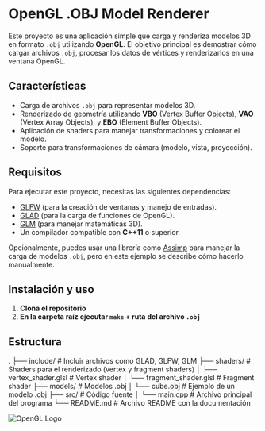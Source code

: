 # OpenGL .OBJ Model Renderer

Este proyecto es una aplicación simple que carga y renderiza modelos 3D en formato `.obj` utilizando **OpenGL**. El objetivo principal es demostrar cómo cargar archivos `.obj`, procesar los datos de vértices y renderizarlos en una ventana OpenGL.

## Características

- Carga de archivos `.obj` para representar modelos 3D.
- Renderizado de geometría utilizando **VBO** (Vertex Buffer Objects), **VAO** (Vertex Array Objects), y **EBO** (Element Buffer Objects).
- Aplicación de shaders para manejar transformaciones y colorear el modelo.
- Soporte para transformaciones de cámara (modelo, vista, proyección).

## Requisitos

Para ejecutar este proyecto, necesitas las siguientes dependencias:

- [GLFW](https://www.glfw.org/) (para la creación de ventanas y manejo de entradas).
- [GLAD](https://glad.dav1d.de/) (para la carga de funciones de OpenGL).
- [GLM](https://github.com/g-truc/glm) (para manejar matemáticas 3D).
- Un compilador compatible con **C++11** o superior.

Opcionalmente, puedes usar una librería como [Assimp](http://www.assimp.org/) para manejar la carga de modelos `.obj`, pero en este ejemplo se describe cómo hacerlo manualmente.

## Instalación y uso

1. **Clona el repositorio**
2. **En la carpeta raíz ejecutar `make` + ruta del archivo `.obj`**


## Estructura
.
├── include/                    # Incluir archivos como GLAD, GLFW, GLM
├── shaders/                    # Shaders para el renderizado (vertex y fragment shaders)
│   ├── vertex_shader.glsl      # Vertex shader
│   └── fragment_shader.glsl    # Fragment shader
├── models/                     # Modelos .obj
│   └── cube.obj                # Ejemplo de un modelo .obj
├── src/                        # Código fuente
│   └── main.cpp                # Archivo principal del programa
└── README.md                   # Archivo README con la documentación


![OpenGL Logo](https://www.opengl.org/img/opengl_logo.jpg)

